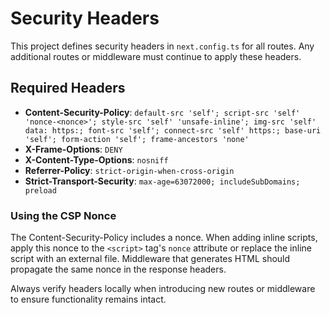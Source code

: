 # Security Headers

This project defines security headers in `next.config.ts` for all routes. Any additional routes or middleware must continue to apply these headers.

## Required Headers

- **Content-Security-Policy**: `default-src 'self'; script-src 'self' 'nonce-<nonce>'; style-src 'self' 'unsafe-inline'; img-src 'self' data: https:; font-src 'self'; connect-src 'self' https:; base-uri 'self'; form-action 'self'; frame-ancestors 'none'`
- **X-Frame-Options**: `DENY`
- **X-Content-Type-Options**: `nosniff`
- **Referrer-Policy**: `strict-origin-when-cross-origin`
- **Strict-Transport-Security**: `max-age=63072000; includeSubDomains; preload`

### Using the CSP Nonce

The Content-Security-Policy includes a nonce. When adding inline scripts, apply this nonce to the `<script>` tag's `nonce` attribute or replace the inline script with an external file. Middleware that generates HTML should propagate the same nonce in the response headers.

Always verify headers locally when introducing new routes or middleware to ensure functionality remains intact.
